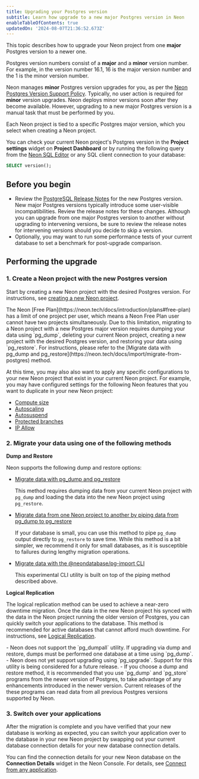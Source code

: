 ```yaml
---
title: Upgrading your Postgres version
subtitle: Learn how upgrade to a new major Postgres version in Neon
enableTableOfContents: true
updatedOn: '2024-08-07T21:36:52.673Z'
---
```


This topic describes how to upgrade your Neon project from one **major** Postgres version to a newer one.

Postgres version numbers consist of a **major** and a **minor** version number. For example, in the version number 16.1, 16 is the major version number and the 1 is the minor version number.

Neon manages **minor** Postgres version upgrades for you, as per the [Neon Postgres Version Support Policy](/docs/postgresql/postgres-version-policy). Typically, no user action is required for **minor** version upgrades. Neon deploys minor versions soon after they become available. However, upgrading to a new major Postgres version is a manual task that must be performed by you.

Each Neon project is tied to a specific Postgres major version, which you select when creating a Neon project.

You can check your current Neon project's Postgres version in the **Project settings** widget on **Project Dashboard** or by running the following query from the [Neon SQL Editor](/docs/get-started-with-neon/query-with-neon-sql-editor) or any SQL client connection to your database:

```sql
SELECT version();
```

## Before you begin

- Review the [PostgreSQL Release Notes](https://www.postgresql.org/docs/current/release.html) for the new Postgres version. New major Postgres versions typically introduce some user-visible incompatibilities. Review the release notes for these changes. Although you can upgrade from one major Postgres version to another without upgrading to intervening versions, be sure to review the release notes for intervening versions should you decide to skip a version.
- Optionally, you may want to run some performance tests of your current database to set a benchmark for post-upgrade comparison.

## Performing the upgrade

### 1. Create a Neon project with the new Postgres version

Start by creating a new Neon project with the desired Postgres version. For instructions, see [creating a new Neon project](/docs/manage/projects#create-a-project).

<Admonition type="note">
The Neon [Free Plan](https://neon.tech/docs/introduction/plans#free-plan) has a limit of one project per user, which means a Neon Free Plan user cannot have two projects simultaneously. Due to this limitation, migrating to a Neon project with a new Postgres major version requires dumping your data using `pg_dump`, deleting your current Neon project, creating a new project with the desired Postgres version, and restoring your data using `pg_restore`. For instructions, please refer to the [Migrate data with pg_dump and pg_restore](https://neon.tech/docs/import/migrate-from-postgres) method.
</Admonition>

At this time, you may also also want to apply any specific configurations to your new Neon project that exist in your current Neon project. For example, you may have configured settings for the following Neon features that you want to duplicate in your new Neon project:

- [Compute size](/docs/manage/endpoints#edit-a-compute)
- [Autoscaling](/docs/guides/autoscaling-guide)
- [Autosuspend](/docs/guides/auto-suspend-guide)
- [Protected branches](/docs/guides/protected-branches)
- [IP Allow](/docs/introduction/ip-allow)

### 2. Migrate your data using one of the following methods

**Dump and Restore**

Neon supports the following dump and restore options:

- [Migrate data with pg_dump and pg_restore](/docs/import/migrate-from-postgres)

  This method requires dumping data from your current Neon project with `pg_dump` and loading the data into the new Neon project using `pg_restore`.

- [Migrate data from one Neon project to another by piping data from pg_dump to pg_restore](/docs/import/migrate-from-neon)

  If your database is small, you can use this method to pipe `pg_dump` output directly to `pg_restore` to save time. While this method is a bit simpler, we recommend it only for small databases, as it is susceptible to failures during lengthy migration operations.

- [Migrate data with the @neondatabase/pg-import CLI](docs/import/migrate-from-postgres-pg-import)

  This experimental CLI utility is built on top of the piping method described above.

**Logical Replication**

The logical replication method can be used to achieve a near-zero downtime migration. Once the data in the new Neon project his synced with the data in the Neon project running the older version of Postgres, you can quickly switch your applications to the database. This method is recommended for active databases that cannot afford much downtime. For instructions, see [Logical Replication](/docs/guides/logical-replication-neon-to-neon).

<Admonition type="note" title="Notes">
- Neon does not support the `pg_dumpall` utility. If upgrading via dump and restore, dumps must be performed one database at a time using `pg_dump`.
- Neon does not yet support upgrading using `pg_upgrade`. Support for this utility is being considered for a future release.
- If you choose a dump and restore method, it is recommended that you use `pg_dump` and `pg_store` programs from the newer version of Postgres, to take advantage of any enhancements introduced in the newer version. Current releases of the these programs can read data from all previous Postgres versions supported by Neon.
</Admonition>

### 3. Switch over your applications

After the migration is complete and you have verified that your new database is working as expected, you can switch your application over to the database in your new Neon project by swapping out your current database connection details for your new database connection details.

You can find the connection details for your new Neon database on the **Connection Details** widget in the Neon Console. For details, see [Connect from any application](/docs/connect/connect-from-any-app).

<NeedHelp/>

